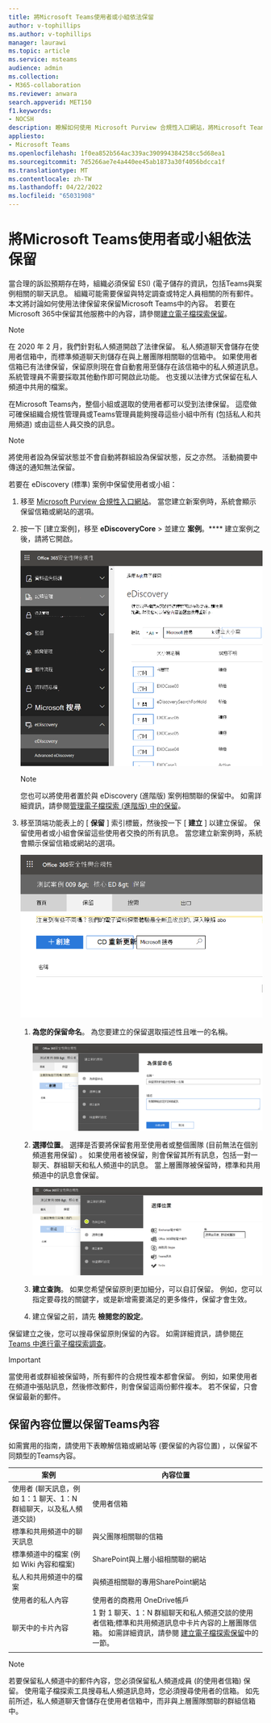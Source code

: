```yaml
---
title: 將Microsoft Teams使用者或小組依法保留
author: v-tophillips
ms.author: v-tophillips
manager: laurawi
ms.topic: article
ms.service: msteams
audience: admin
ms.collection:
- M365-collaboration
ms.reviewer: anwara
search.appverid: MET150
f1.keywords:
- NOCSH
description: 瞭解如何使用 Microsoft Purview 合規性入口網站，將Microsoft Teams使用者或小組設為法律保留狀態，並瞭解哪些專案需要根據資料需求進行法律保留。
appliesto:
- Microsoft Teams
ms.openlocfilehash: 1f0ea852b564ac339ac390994384258cc5d68ea1
ms.sourcegitcommit: 7d5266ae7e4a440ee45ab1873a30f4056bdcca1f
ms.translationtype: MT
ms.contentlocale: zh-TW
ms.lasthandoff: 04/22/2022
ms.locfileid: "65031908"
---
```

# <a name="place-a-microsoft-teams-user-or-team-on-legal-hold"></a>將Microsoft Teams使用者或小組依法保留

當合理的訴訟預期存在時，組織必須保留 ESI)  (電子儲存的資訊，包括Teams與案例相關的聊天訊息。 組織可能需要保留與特定調查或特定人員相關的所有郵件。 本文將討論如何使用法律保留來保留Microsoft Teams中的內容。 若要在Microsoft 365中保留其他服務中的內容，請參閱[建立電子檔探索保留](/microsoft-365/compliance/create-ediscovery-holds)。

> [!NOTE]
> 在 2020 年 2 月，我們針對私人頻道開啟了法律保留。 私人頻道聊天會儲存在使用者信箱中，而標準頻道聊天則儲存在與上層團隊相關聯的信箱中。 如果使用者信箱已有法律保留，保留原則現在會自動套用至儲存在該信箱中的私人頻道訊息。 系統管理員不需要採取其他動作即可開啟此功能。 也支援以法律方式保留在私人頻道中共用的檔案。

在Microsoft Teams內，整個小組或選取的使用者都可以受到法律保留。 這麼做可確保組織合規性管理員或Teams管理員能夠搜尋這些小組中所有 (包括私人和共用頻道) 或由這些人員交換的訊息。

> [!NOTE]
> 將使用者設為保留狀態並不會自動將群組設為保留狀態，反之亦然。
> 活動摘要中傳送的通知無法保留。

若要在 eDiscovery (標準) 案例中保留使用者或小組：

1. 移至 [Microsoft Purview 合規性入口網站](https://compliance.microsoft.com)。 當您建立新案例時，系統會顯示保留信箱或網站的選項。

2. 按一下 [建立案例]，移至 **eDiscoveryCore**  >  並建立 **案例**。**** 建立案例之後，請將它開啟。
  
   ![Microsoft Teams已選取電子檔探索索引標籤，顯示 [建立案例] 按鈕。](media/LegalHold1.png)

   > [!NOTE]
   > 您也可以將使用者置於與 eDiscovery (進階版) 案例相關聯的保留中。 如需詳細資訊，請參閱[管理電子檔探索 (進階版) 中的保留](/microsoft-365/compliance/managing-holds)。

3. 移至頂端功能表上的 [ **保留** ] 索引標籤，然後按一下 [ **建立** ] 以建立保留。 保留使用者或小組會保留這些使用者交換的所有訊息。 當您建立新案例時，系統會顯示保留信箱或網站的選項。

   ![顯示已選取 [保留] 索引標籤，以及下方 [建立] 按鈕的影像。](media/LegalHold2.png)

   1. **為您的保留命名**。 為您要建立的保留選取描述性且唯一的名稱。
  
       ![此螢幕擷取畫面顯示 [命名您的保留] 索引標籤，您可以在此輸入您正在建立之保留的名稱和描述。](media/LegalHold3.png)

   2. **選擇位置**。 選擇是否要將保留套用至使用者或整個團隊 (目前無法在個別頻道套用保留) 。 如果使用者被保留，則會保留其所有訊息，包括一對一聊天、群組聊天和私人頻道中的訊息。 當上層團隊被保留時，標準和共用頻道中的訊息會保留。

      ![選擇您要保留的資料位置。](media/LegalHold4.png)

   3. **建立查詢**。 如果您希望保留原則更加細分，可以自訂保留。 例如，您可以指定要尋找的關鍵字，或是新增需要滿足的更多條件，保留才會生效。

   4. 建立保留之前，請先 **檢閱您的設定**。

保留建立之後，您可以搜尋保留原則保留的內容。 如需詳細資訊，請參閱[在 Teams 中進行電子檔探索調查](eDiscovery-investigation.md)。

> [!IMPORTANT]
> 當使用者或群組被保留時，所有郵件的合規性複本都會保留。 例如，如果使用者在頻道中張貼訊息，然後修改郵件，則會保留這兩份郵件複本。 若不保留，只會保留最新的郵件。

## <a name="content-locations-to-place-on-hold-to-preserve-teams-content"></a>保留內容位置以保留Teams內容

如需實用的指南，請使用下表瞭解信箱或網站等 (要保留的內容位置) ，以保留不同類型的Teams內容。

|案例  |內容位置  |
|---------|---------|
|使用者 (聊天訊息，例如 1：1 聊天、1：N 群組聊天，以及私人頻道交談)      |使用者信箱         |
|標準和共用頻道中的聊天訊息    |與父團隊相關聯的信箱         |
|標準頻道中的檔案 (例如 Wiki 內容和檔案)      |SharePoint與上層小組相關聯的網站        |
|私人和共用頻道中的檔案     |與頻道相關聯的專用SharePoint網站
|使用者的私人內容     |使用者的商務用 OneDrive帳戶       |
|聊天中的卡片內容|1 對 1 聊天、1：N 群組聊天和私人頻道交談的使用者信箱;標準和共用頻道訊息中卡片內容的上層團隊信箱。 如需詳細資訊，請參閱 [建立電子檔探索保留](/microsoft-365/compliance/create-ediscovery-holds#preserve-card-content)中的一節。|
|||

> [!NOTE]
> 若要保留私人頻道中的郵件內容，您必須保留私人頻道成員 (的使用者信箱) 保留。 使用電子檔探索工具搜尋私人頻道訊息時，您必須搜尋使用者的信箱。 如先前所述，私人頻道聊天會儲存在使用者信箱中，而非與上層團隊關聯的群組信箱中。
